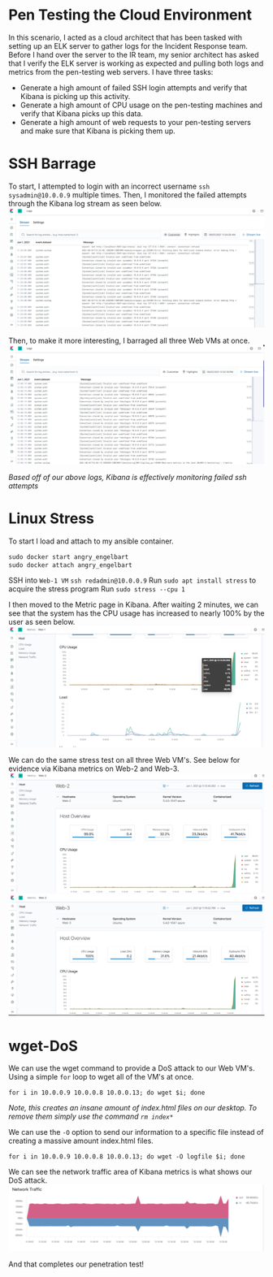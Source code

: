 # Pen Testing the Cloud Environment

In this scenario, I acted as a cloud architect that has been tasked with setting up an ELK server to gather logs for the Incident Response team.
Before I hand over the server to the IR team, my senior architect has asked that I verify the ELK server is working as expected and pulling both logs and metrics from the pen-testing web servers.
I have three tasks:
  - Generate a high amount of failed SSH login attempts and verify that Kibana is picking up this activity.
  - Generate a high amount of CPU usage on the pen-testing machines and verify that Kibana picks up this data.
  - Generate a high amount of web requests to your pen-testing servers and make sure that Kibana is picking them up.

# SSH Barrage
To start, I attempted to login with an incorrect username `ssh sysadmin@10.0.0.9` multiple times.  Then, I monitored the failed attempts through the Kibana log stream as seen below.
![SSH_Barrage.png](https://github.com/w0lfboy/Cloud-Security/blob/main/Pen%20Testing%20the%20Cloud%20Environment/SSH%20barrage.png)

Then, to make it more interesting, I barraged all three Web VMs at once.
![SSH_Barrage2.png](https://github.com/w0lfboy/Cloud-Security/blob/main/Pen%20Testing%20the%20Cloud%20Environment/SSH%20barrage2.png)

*Based off of our above logs, Kibana is effectively monitoring failed ssh attempts*

# Linux Stress
To start I load and attach to my ansible container.
``` 
sudo docker start angry_engelbart
sudo docker attach angry_engelbart
```
SSH into `Web-1 VM` `ssh redadmin@10.0.0.9`
Run `sudo apt install stress` to acquire the stress program
Run `sudo stress --cpu 1` 

I then moved to the Metric page in Kibana.  After waiting 2 minutes, we can see that the system has the CPU usage has increased to nearly 100% by the user as seen below.
![linux_stress.png](https://github.com/w0lfboy/Cloud-Security/blob/main/Pen%20Testing%20the%20Cloud%20Environment/linux%20stress.png)

We can do the same stress test on all three Web VM's.  See below for evidence via Kibana metrics on Web-2 and Web-3.
![linux_stress_web2](https://github.com/w0lfboy/Cloud-Security/blob/main/Pen%20Testing%20the%20Cloud%20Environment/linux%20stress%20web2.png)
![linux_stress_web3](https://github.com/w0lfboy/Cloud-Security/blob/main/Pen%20Testing%20the%20Cloud%20Environment/linux%20stress%20web3.png)

# wget-DoS
We can use the wget command to provide a DoS attack to our Web VM's.  
Using a simple `for` loop to wget all of the VM's at once.
```
for i in 10.0.0.9 10.0.0.8 10.0.0.13; do wget $i; done
```
*Note, this creates an insane amount of index.html files on our desktop.  To remove them simply use the command `rm index*`*

We can use the `-O` option to send our information to a specific file instead of creating a massive amount index.html files.  
```
for i in 10.0.0.9 10.0.0.8 10.0.0.13; do wget -O logfile $i; done
```

We can see the network traffic area of Kibana metrics is what shows our DoS attack.
![wget_dos](https://github.com/w0lfboy/Cloud-Security/blob/main/Pen%20Testing%20the%20Cloud%20Environment/wget%20dos.png)

And that completes our penetration test!

